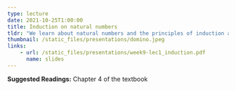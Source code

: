 ```yaml
---
type: lecture
date: 2021-10-25T1:00:00
title: Induction on natural numbers
tldr: "We learn about natural numbers and the principles of induction and least element."
thumbnail: /static_files/presentations/domino.jpeg
links: 
    - url: /static_files/presentations/week9-lec1_induction.pdf
      name: slides
---
```

**Suggested Readings:**
Chapter 4 of the textbook 
